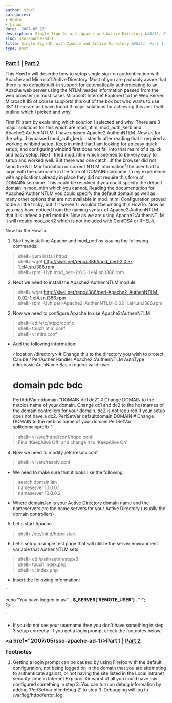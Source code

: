 ```yaml
---
author: sivel
categories:
- HowTo
- Linux
date: '2007-05-23'
description: Single Sign-On with Apache and Active Directory &#8211; Part 1
slug: sso-apache-ad-1
title: Single Sign-On with Apache and Active Directory &#8211; Part 1
type: post
---
```


<big><strong><a href="2007/05/sso-apache-ad-1/">Part 1</a> | <a href="2007/10/sso-apache-ad-2/">Part 2</a></strong></big>

This HowTo will describe how to setup single sign-on authentication with Apache and Microsoft Active Directory. Most of you are probably aware that there is no default/built-in support for automatically authenticating to an Apache web server using the NTLM header information passed from the web browser (in most cases Microsoft Internet Explorer) to the Web Server. Microsoft IIS of course supports this out of the box but who wants to use IIS? There are as I have found 3 major solutions for achieving this and I will outline which I picked and why.

First I'll start by explaining which solution I selected and why. There are 3 major solutions for this which are mod\_ntlm, mod\_auth\_kerb and Apache2:AuthenNTLM. I have chosen Apache2:AuthenNTLM. Now as for the why...I bypassed mod\_auth\_kerb instantly after reading that it required a working winbind setup. Keep in mind that I am looking for an easy quick setup, and configuring winbind first does not fall into that realm of a quick and easy setup. Next I tried mod\_ntlm which seemed to be very easy to setup and worked well. But there was one catch...If the browser did not send the NTLM information or correct NTLM information<sup>1</sup> the user had to login with the username in the form of DOMAINusername. In my experience with applications already in place they did not require this form of DOMAINusername. This could be resolved if you could specify the default domain in mod\_ntlm which you cannot. Reading the documentation for Apache2:AuthenNTLM you could specify the default domain as well as many other options that are not available in mod\_ntlm. Configuration proved to be a little tricky, but if it weren't I wouldn't be writing this HowTo. Now as you may have noticed from the naming syntax of Apache2:AuthenNTLM that it is indeed a perl module. Now as we are using Apache2:AuthenNTLM it will require mod_perl2 which is not included with CentOS4 or RHEL4.

Now for the HowTo:

1) Start by installing Apache and mod_perl by issuing the following commands:

> shell> yum install httpd  
> shell> wget http://sivel.net/repo/i386/mod_perl-2.0.3-1.el4.sn.i386.rpm  
> shell> rpm -Uvh mod_perl-2.0.3-1.el4.sn.i386.rpm

2) Next we need to install the Apache2:AuthenNTLM module

> shell> wget http://sivel.net/repo/i386/perl-Apache2-AuthenNTLM-0.02-1.el4.sn.i386.rpm  
> shell> rpm -Uvh perl-Apache2-AuthenNTLM-0.02-1.el4.sn.i386.rpm

3) Now we need to configure Apache to use Apache2:AuthenNTLM

> shell> cd /etc/httpd/conf.d  
> shell> touch ntlm.conf  
> shell> vi ntlm.conf

*   Add the following information:

    
    <location /directory> # Change this to the directory you wish to protect.  Can be /
    PerlAuthenHandler Apache2::AuthenNTLM
    AuthType ntlm,basic
    AuthName Basic
    require valid-user
    #                    domain  pdc  bdc
    PerlAddVar ntdomain "DOMAIN  dc1  dc2" # Change DOMAIN to the netbios name of your domain.  Change dc1 and dc2 to the hostnames of the domain controllers for your domain.  dc2 is not required if your setup does not have a dc2.
    PerlSetVar defaultdomain DOMAIN # Change DOMAIN to the netbios name of your domain
    PerlSetVar splitdomainprefix 1
    </location>
    
    

> shell> vi /etc/httpd/conf/httpd.conf  
> Find 'KeepAlive Off' and change it to 'KeepAlive On'

4) Now we need to modify /etc/resolv.conf

> shell> vi /etc/resolv.conf

*   We need to make sure that it looks like the following:

> search domain.lan  
> nameserver 10.0.0.1  
> nameserver 10.0.0.2

*   Where domain.lan is your Active Directory domain name and the nameservers are the name servers for your Active Directory (usually the domain controllers)

5) Let's start Apache

> shell> /etc/init.d/httpd start

6) Let's setup a simple test page that will utilize the server environment variable that AuthenNTLM sets.

> shell> cd /path/set/in/step/3  
> shell> touch index.php  
> shell> vi index.php

*   Insert the following information:

`<br />
<?php<br />
echo "You have logged in as <b>" . $_SERVER['REMOTE_USER'] . "</b>;";<br />
?><br />
`

*   If you do not see your username then you don't have something in step 3 setup correctly. If you get a login prompt check the footnotes below.

<big><strong><a href="2007/05/sso-apache-ad-1/>Part 1</a> | <a href="2007/10/sso-apache-ad-2/">Part 2</a></strong></big>

<big><strong>Footnotes</strong></big>  
1. Getting a login prompt can be caused by using Firefox with the default configuration, not being logged on in the domain that you are attempting to authenticate against, or not having the site listed in the Local Intranet security zone in Internet Explorer. Or worst of all you could have mis configured something in step 3. You can turn on debug information by adding 'PerlSetVar ntlmdebug 2' to step 3. Debugging will log to /var/log/httpd/error_log.
